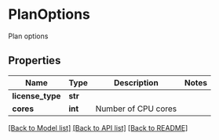 # PlanOptions

Plan options

## Properties
Name | Type | Description | Notes
------------ | ------------- | ------------- | -------------
**license_type** | **str** |  | 
**cores** | **int** | Number of CPU cores | 

[[Back to Model list]](../README.md#documentation-for-models) [[Back to API list]](../README.md#documentation-for-api-endpoints) [[Back to README]](../README.md)



